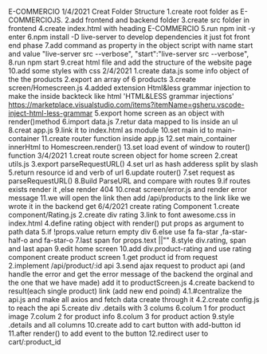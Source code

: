 E-COMMERCIO
1/4/2021
Creat Folder Structure
1.create root folder as E-COMMERCIOJS.
2.add frontend and backend folder
3.create src folder in frontend
4.create index.html with heading E-COMMERCIO
5.run npm init -y enter
6.npm install -D live-server to develop dependencies it just fot front end phase
7.add command as property in the object script
with name start and value "live-server src --verbose",
"start":"live-server src --verbose",
8.run npm start
9.creat html file and add the structure of the website page
10.add some styles with css
2/4/2021
1.create data.js some info object of the the products
2.export an array of 6 products
3.create screen/Homescreen.js
4.added extension Html&less grammar injection to make the inside backteck like html 'HTML&LESS grammar injections'
https://marketplace.visualstudio.com/items?itemName=gsheru.vscode-inject-html-less-grammar
5.export home screen as an object with render()method
6.import data.js
7.retur data mapped to lis inside an ul
8.creat app.js
9.link it to index.html as module
10.set main id to main-container
11.create router function inside app.js
12.set main_container innerHtml to Homescreen.render()
13.set load event of window to router() function
3/4/2021
1.creat route screen object for home screen
2.creat utils.js
3.export parseRequestURL()
4.set url as hash adderess split by slash
5.return resource id and verb of url
6.update router()
7.set request as parseRequestURL()
8.Build ParseURL and compare with routes
9.if routes exists render it ,else render 404
10.creat screen/error.js and render error message
11.we will open the link then add /api/products to the link like we wrote it in the backend get
6/4/2021
create rating Component
1.create component/Rating.js
2.create div rating
3.link to font awesome.css in index.html
4.define rating object with render()
put props as argument to path data
5.if !props.value return empty div
6.else use fa fa-star ,fa-star-half-o and fa-star-o
7.last span for props.text ||""
8.style div.rating, span and last apan
9.edit home screen
10.add div.product-rating and use rating component
create product screen
1.get product id from request
2.implement /api/product/:id api
3.send ajax request to product api (and handle the error and get the error message of the backend the orginal and the one that we have made) add it to productScreen.js
4.create backend to result(each single product) link (add new end poind)
4.1.#centralize the api.js and make all axios and fetch data create through it
4.2.create config.js to reach the api
5.create div .details with 3 colums
6.colum 1 for product image
7.colum 2 for product info
8.colum 3 for product action
9.style .details and all columns
10.create add to cart button with add-button id
11.after render() to add event to the button
12.redirect user to cart/:product_id
